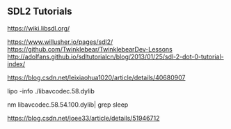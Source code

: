 
## SDL2 Tutorials

https://wiki.libsdl.org/

https://www.willusher.io/pages/sdl2/
https://github.com/Twinklebear/TwinklebearDev-Lessons
http://adolfans.github.io/sdltutorialcn/blog/2013/01/25/sdl-2-dot-0-tutorial-index/

https://blog.csdn.net/leixiaohua1020/article/details/40680907

lipo -info ./libavcodec.58.dylib

nm libavcodec.58.54.100.dylib| grep sleep

https://blog.csdn.net/joee33/article/details/51946712
